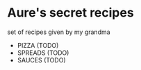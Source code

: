 # Aure's secret recipes

set of recipes given by my grandma

- PIZZA (TODO)
- SPREADS (TODO)
- SAUCES (TODO)
